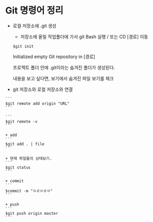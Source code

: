 
# Git 명령어 정리
    
  + 로컬 저장소에 .git 생성
     + 저장소에 올릴 작업폴더에 가서 git Bash 실행 / 또는 CD [경로] 이동
    
    ```
    $git init
    ```
    
    Initialized empty Git repository in [경로] 

    프로젝트 폴더 안에 .git이라는 숨겨진 폴더가 생성된다.

    내용을 보고 싶다면, 보기에서 숨겨진 파일 보기를 체크


   + git 저장소와 로컬 저장소와 연결
   
    ```
    $git remote add origin "URL"
    ```
    
    ```
    $git remote -v
    ```
    
    + add 
    ```
    $git add . | file
    ```

    + 현재 파일들의 상태보기.
    ```
    $git status
    ```
    
    + commit
    ```
    $commit -m "ㅇㄹㅇㄹㅇ"
    ```
    
    + push
    ```
    $git push origin master
    ```


